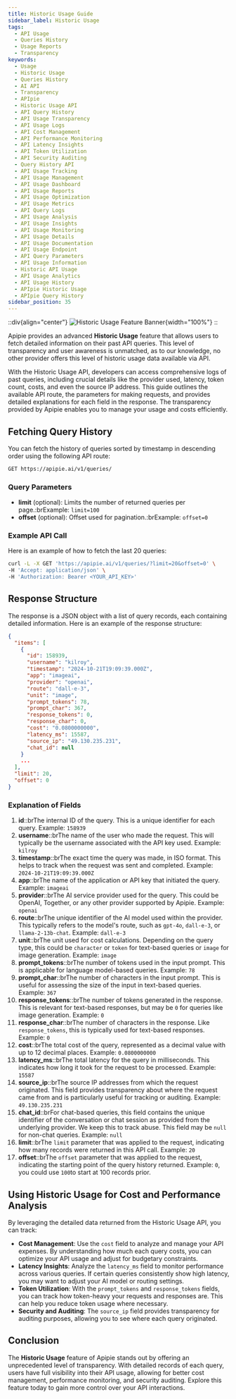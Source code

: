 ```yaml
---
title: Historic Usage Guide
sidebar_label: Historic Usage
tags:
  - API Usage
  - Queries History
  - Usage Reports
  - Transparency
keywords:
  - Usage
  - Historic Usage
  - Queries History
  - AI API
  - Transparency
  - APIpie
  - Historic Usage API
  - API Query History
  - API Usage Transparency
  - API Usage Logs
  - API Cost Management
  - API Performance Monitoring
  - API Latency Insights
  - API Token Utilization
  - API Security Auditing
  - Query History API
  - API Usage Tracking
  - API Usage Management
  - API Usage Dashboard
  - API Usage Reports
  - API Usage Optimization
  - API Usage Metrics
  - API Query Logs
  - API Usage Analysis
  - API Usage Insights
  - API Usage Monitoring
  - API Usage Details
  - API Usage Documentation
  - API Usage Endpoint
  - API Query Parameters
  - API Usage Information
  - Historic API Usage
  - API Usage Analytics
  - API Usage History
  - APIpie Historic Usage
  - APIpie Query History
sidebar_position: 35
---
```


::div{align="center"}
![Historic Usage Feature Banner](/docs/img/Features/usage-banner.png){width="100%"}
::

Apipie provides an advanced **Historic Usage** feature that allows users to fetch detailed information on their past API queries. This level of transparency and user awareness is unmatched, as to our knowledge, no other provider offers this level of historic usage data available via API.

With the Historic Usage API, developers can access comprehensive logs of past queries, including crucial details like the provider used, latency, token count, costs, and even the source IP address. This guide outlines the available API route, the parameters for making requests, and provides detailed explanations for each field in the response. The transparency provided by Apipie enables you to manage your usage and costs efficiently.

## Fetching Query History

You can fetch the history of queries sorted by timestamp in descending order using the following API route:

```bash
GET https://apipie.ai/v1/queries/
```

### Query Parameters

- **limit** (optional): Limits the number of returned queries per page.\:brExample: `limit=100`
- **offset** (optional): Offset used for pagination.\:brExample: `offset=0`

### Example API Call

Here is an example of how to fetch the last 20 queries:

```bash
curl -L -X GET 'https://apipie.ai/v1/queries/?limit=20&offset=0' \
-H 'Accept: application/json' \
-H 'Authorization: Bearer <YOUR_API_KEY>'
```

## Response Structure

The response is a JSON object with a list of query records, each containing detailed information. Here is an example of the response structure:

```json
{
  "items": [
    {
      "id": 158939,
      "username": "kilroy",
      "timestamp": "2024-10-21T19:09:39.000Z",
      "app": "imageai",
      "provider": "openai",
      "route": "dall-e-3",
      "unit": "image",
      "prompt_tokens": 78,
      "prompt_char": 367,
      "response_tokens": 0,
      "response_char": 0,
      "cost": "0.0800000000",
      "latency_ms": 15587,
      "source_ip": "49.130.235.231",
      "chat_id": null
    }
    ...
  ],
  "limit": 20,
  "offset": 0
}
```

### Explanation of Fields

1. **id**::brThe internal ID of the query. This is a unique identifier for each query. Example: `158939`
2. **username**::brThe name of the user who made the request. This will typically be the username associated with the API key used. Example: `kilroy`
3. **timestamp**::brThe exact time the query was made, in ISO format. This helps to track when the request was sent and completed. Example: `2024-10-21T19:09:39.000Z`
4. **app**::brThe name of the application or API key that initiated the query. Example: `imageai`
5. **provider**::brThe AI service provider used for the query. This could be OpenAI, Together, or any other provider supported by Apipie. Example: `openai`
6. **route**::brThe unique identifier of the AI model used within the provider. This typically refers to the model's route, such as `gpt-4o`, `dall-e-3`, or `llama-2-13b-chat`. Example: `dall-e-3`
7. **unit**::brThe unit used for cost calculations. Depending on the query type, this could be `character` or `token` for text-based queries or `image` for image generation. Example: `image`
8. **prompt\_tokens**::brThe number of tokens used in the input prompt. This is applicable for language model-based queries. Example: `78`
9. **prompt\_char**::brThe number of characters in the input prompt. This is useful for assessing the size of the input in text-based queries. Example: `367`
10. **response\_tokens**::brThe number of tokens generated in the response. This is relevant for text-based responses, but may be `0` for queries like image generation. Example: `0`
11. **response\_char**::brThe number of characters in the response. Like `response_tokens`, this is typically used for text-based responses. Example: `0`
12. **cost**::brThe total cost of the query, represented as a decimal value with up to 12 decimal places. Example: `0.0800000000`
13. **latency\_ms**::brThe total latency for the query in milliseconds. This indicates how long it took for the request to be processed. Example: `15587`
14. **source\_ip**::brThe source IP addresses from which the request originated. This field provides transparency about where the request came from and is particularly useful for tracking or auditing. Example: `49.130.235.231`
15. **chat\_id**::brFor chat-based queries, this field contains the unique identifier of the conversation or chat session as provided from the underlying provider. We keep this to track abuse. This field may be `null` for non-chat queries. Example: `null`
16. **limit**::brThe `limit` parameter that was applied to the request, indicating how many records were returned in this API call. Example: `20`
17. **offset**::brThe `offset` parameter that was applied to the request, indicating the starting point of the query history returned. Example: `0`, you could use `100`to start at 100 records prior.

## Using Historic Usage for Cost and Performance Analysis

By leveraging the detailed data returned from the Historic Usage API, you can track:

- **Cost Management**: Use the `cost` field to analyze and manage your API expenses. By understanding how much each query costs, you can optimize your API usage and adjust for budgetary constraints.
- **Latency Insights**: Analyze the `latency_ms` field to monitor performance across various queries. If certain queries consistently show high latency, you may want to adjust your AI model or routing settings.
- **Token Utilization**: With the `prompt_tokens` and `response_tokens` fields, you can track how token-heavy your requests and responses are. This can help you reduce token usage where necessary.
- **Security and Auditing**: The `source_ip` field provides transparency for auditing purposes, allowing you to see where each query originated.

## Conclusion

The **Historic Usage** feature of Apipie stands out by offering an unprecedented level of transparency. With detailed records of each query, users have full visibility into their API usage, allowing for better cost management, performance monitoring, and security auditing. Explore this feature today to gain more control over your API interactions.
